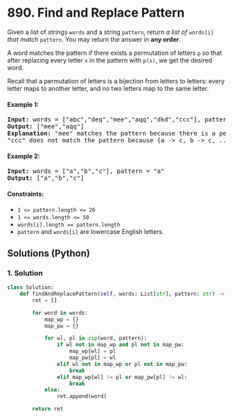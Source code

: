 # 890. Find and Replace Pattern
Given a list of strings `words` and a string `pattern`, return *a list of* `words[i]` *that match* `pattern`. You may return the answer in **any order**.

A word matches the pattern if there exists a permutation of letters `p` so that after replacing every letter `x` in the pattern with `p(x)`, we get the desired word.

Recall that a permutation of letters is a bijection from letters to letters: every letter maps to another letter, and no two letters map to the same letter.

#### Example 1:
<pre>
<strong>Input:</strong> words = ["abc","deq","mee","aqq","dkd","ccc"], pattern = "abb"
<strong>Output:</strong> ["mee","aqq"]
<strong>Explanation:</strong> "mee" matches the pattern because there is a permutation {a -> m, b -> e, ...}.
"ccc" does not match the pattern because {a -> c, b -> c, ...} is not a permutation, since a and b map to the same letter.
</pre>

#### Example 2:
<pre>
<strong>Input:</strong> words = ["a","b","c"], pattern = "a"
<strong>Output:</strong> ["a","b","c"]
</pre>

#### Constraints:
* `1 <= pattern.length <= 20`
* `1 <= words.length <= 50`
* `words[i].length == pattern.length`
* `pattern` and `words[i]` are lowercase English letters.

## Solutions (Python)

### 1. Solution
```Python
class Solution:
    def findAndReplacePattern(self, words: List[str], pattern: str) -> List[str]:
        ret = []

        for word in words:
            map_wp = {}
            map_pw = {}

            for wl, pl in zip(word, pattern):
                if wl not in map_wp and pl not in map_pw:
                    map_wp[wl] = pl
                    map_pw[pl] = wl
                elif wl not in map_wp or pl not in map_pw:
                    break
                elif map_wp[wl] != pl or map_pw[pl] != wl:
                    break
            else:
                ret.append(word)

        return ret
```
